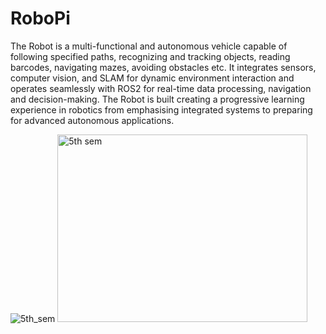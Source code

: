 # RoboPi
The Robot is a multi-functional and autonomous vehicle capable of following specified paths, recognizing and tracking objects, reading barcodes, navigating mazes, avoiding obstacles etc. It integrates sensors, computer vision, and SLAM for dynamic environment interaction and operates seamlessly with ROS2 for real-time data processing, navigation and decision-making. The Robot is built creating a progressive learning experience in robotics from emphasising integrated systems to preparing for advanced autonomous applications.


![5th_sem](https://github.com/user-attachments/assets/6c0ed5a8-7b67-42fd-8e2d-e07ca41c78e8)
<img src="https://github.com/user-attachments/assets/6c0ed5a8-7b67-42fd-8e2d-e07ca41c78e8" alt="5th sem" width="400" height="300">
